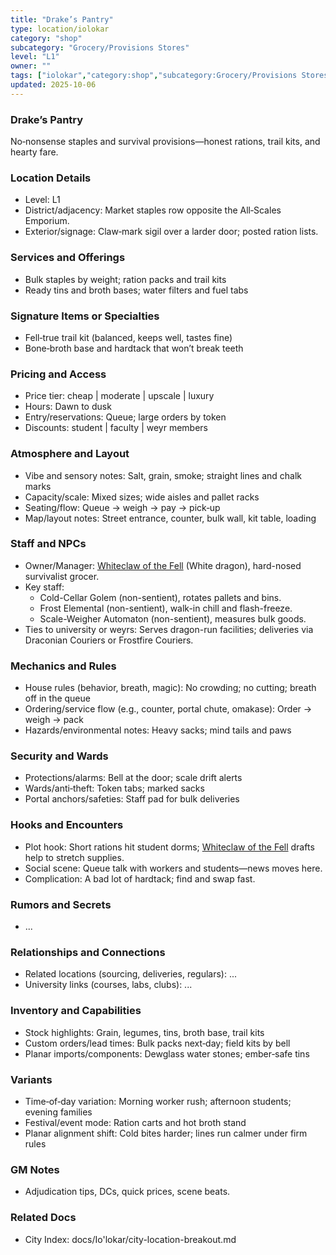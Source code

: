 ```yaml
---
title: "Drake’s Pantry"
type: location/iolokar
category: "shop"
subcategory: "Grocery/Provisions Stores"
level: "L1"
owner: ""
tags: ["iolokar","category:shop","subcategory:Grocery/Provisions Stores","level:L1"]
updated: 2025-10-06
---
```

### Drake’s Pantry

No‑nonsense staples and survival provisions—honest rations, trail kits, and hearty fare.

### Location Details

- Level: L1
- District/adjacency: Market staples row opposite the All‑Scales Emporium.
- Exterior/signage: Claw‑mark sigil over a larder door; posted ration lists.

### Services and Offerings

- Bulk staples by weight; ration packs and trail kits
- Ready tins and broth bases; water filters and fuel tabs

### Signature Items or Specialties

- Fell‑true trail kit (balanced, keeps well, tastes fine)
- Bone‑broth base and hardtack that won’t break teeth

### Pricing and Access

- Price tier: cheap | moderate | upscale | luxury
- Hours: Dawn to dusk
- Entry/reservations: Queue; large orders by token
- Discounts: student | faculty | weyr members

### Atmosphere and Layout

- Vibe and sensory notes: Salt, grain, smoke; straight lines and chalk marks
- Capacity/scale: Mixed sizes; wide aisles and pallet racks
- Seating/flow: Queue → weigh → pay → pick‑up
- Map/layout notes: Street entrance, counter, bulk wall, kit table, loading

### Staff and NPCs

- Owner/Manager: [Whiteclaw of the Fell](../People/whiteclaw-of-the-fell.md) (White dragon), hard-nosed survivalist grocer.
- Key staff:
  - Cold-Cellar Golem (non-sentient), rotates pallets and bins.
  - Frost Elemental (non-sentient), walk-in chill and flash-freeze.
  - Scale-Weigher Automaton (non-sentient), measures bulk goods.
- Ties to university or weyrs: Serves dragon-run facilities; deliveries via Draconian Couriers or Frostfire Couriers.

### Mechanics and Rules

- House rules (behavior, breath, magic): No crowding; no cutting; breath off in the queue
- Ordering/service flow (e.g., counter, portal chute, omakase): Order → weigh → pack
- Hazards/environmental notes: Heavy sacks; mind tails and paws

### Security and Wards

- Protections/alarms: Bell at the door; scale drift alerts
- Wards/anti‑theft: Token tabs; marked sacks
- Portal anchors/safeties: Staff pad for bulk deliveries

### Hooks and Encounters

- Plot hook: Short rations hit student dorms; [Whiteclaw of the Fell](../People/whiteclaw-of-the-fell.md) drafts help to stretch supplies.
- Social scene: Queue talk with workers and students—news moves here.
- Complication: A bad lot of hardtack; find and swap fast.

### Rumors and Secrets

- ...

### Relationships and Connections

- Related locations (sourcing, deliveries, regulars): ...
- University links (courses, labs, clubs): ...

### Inventory and Capabilities

- Stock highlights: Grain, legumes, tins, broth base, trail kits
- Custom orders/lead times: Bulk packs next‑day; field kits by bell
- Planar imports/components: Dewglass water stones; ember‑safe tins

### Variants

- Time‑of‑day variation: Morning worker rush; afternoon students; evening families
- Festival/event mode: Ration carts and hot broth stand
- Planar alignment shift: Cold bites harder; lines run calmer under firm rules

### GM Notes

- Adjudication tips, DCs, quick prices, scene beats.

### Related Docs

- City Index: docs/Io'lokar/city-location-breakout.md
